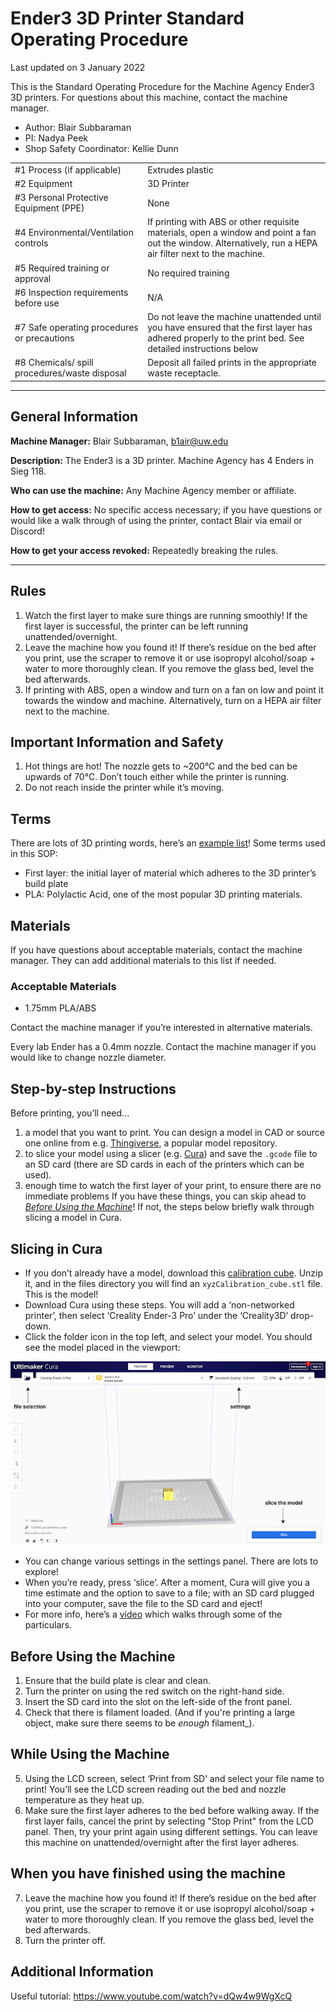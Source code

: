# Ender3 3D Printer Standard Operating Procedure

Last updated on 3 January 2022

This is the Standard Operating Procedure for the Machine Agency Ender3 3D
printers. For questions about this machine, contact the machine manager.

- Author: Blair Subbaraman
- PI: Nadya Peek
- Shop Safety Coordinator: Kellie Dunn

|                                               |                                                                                                                                                            |
| --------------------------------------------- | ---------------------------------------------------------------------------------------------------------------------------------------------------------- |
| #1 Process (if applicable)                    | Extrudes plastic                                                                                                                                           |
| #2 Equipment                                  | 3D Printer                                                                                                                                                 |
| #3 Personal Protective Equipment (PPE)        | None                                                                                                                                                       |
| #4 Environmental/Ventilation controls         | If printing with ABS or other requisite materials, open a window and point a fan out the window. Alternatively, run a HEPA air filter next to the machine. |
| #5 Required training or approval              | No required training                                                                                                                                       |
| #6 Inspection requirements before use         | N/A                                                                                                                                                        |
| #7 Safe operating procedures or precautions   | Do not leave the machine unattended until you have ensured that the first layer has adhered properly to the print bed. See detailed instructions below     |
| #8 Chemicals/ spill procedures/waste disposal | Deposit all failed prints in the appropriate waste receptacle.                                                                                             |

---

## General Information

**Machine Manager:** Blair Subbaraman, b1air@uw.edu

**Description:** The Ender3 is a 3D printer. Machine Agency has 4 Enders in
Sieg 118.

**Who can use the machine:** Any Machine Agency member or affiliate.

**How to get access:** No specific access necessary; if you have questions or
would like a walk through of using the printer, contact Blair via email or
Discord!

**How to get your access revoked:** Repeatedly breaking the rules.

---

## Rules

1. Watch the first layer to make sure things are running smoothly! If the first
   layer is successful, the printer can be left running unattended/overnight.
2. Leave the machine how you found it! If there’s residue on the bed after you
   print, use the scraper to remove it or use isopropyl alcohol/soap + water to
   more thoroughly clean. If you remove the glass bed, level the bed afterwards.
3. If printing with ABS, open a window and turn on a fan on low and point it
   towards the window and machine. Alternatively, turn on a HEPA air filter next
   to the machine.

## Important Information and Safety

1. Hot things are hot! The nozzle gets to ~200°C and the bed can be upwards of
   70°C. Don’t touch either while the printer is running.
2. Do not reach inside the printer while it’s moving.

## Terms

There are lots of 3D printing words, here’s an
[example list](https://all3dp.com/2/3d-printing-terminology-3d-printing-terms/)!
Some terms used in this SOP:

- First layer: the initial layer of material which adheres to the 3D printer’s
  build plate
- PLA: Polylactic Acid, one of the most popular 3D printing materials.

## Materials

If you have questions about acceptable materials, contact the machine manager.
They can add additional materials to this list if needed.

### Acceptable Materials

- 1.75mm PLA/ABS

Contact the machine manager if you’re interested in alternative materials.

Every lab Ender has a 0.4mm nozzle. Contact the machine manager if you would
like to change nozzle diameter.

## Step-by-step Instructions

Before printing, you’ll need...

1. a model that you want to print. You can design a model in CAD or source one
   online from e.g. [Thingiverse](https://www.thingiverse.com/), a popular model
   repository.
2. to slice your model using a slicer (e.g.
   [Cura](https://ultimaker.com/software/ultimaker-cura)) and save the `.gcode`
   file to an SD card (there are SD cards in each of the printers which can be
   used).
3. enough time to watch the first layer of your print, to ensure there are no
   immediate problems If you have these things, you can skip ahead to
   [_Before Using the Machine_](#before-using-the-machine)! If not, the steps
   below briefly walk through slicing a model in Cura.

## Slicing in Cura

- If you don’t already have a model, download this
  [calibration cube](https://www.thingiverse.com/thing:1278865). Unzip it, and
  in the files directory you will find an `xyzCalibration_cube.stl` file. This
  is the model!
- Download Cura using these steps. You will add a ‘non-networked printer’, then
  select ‘Creality Ender-3 Pro’ under the ‘Creality3D’ drop-down.
- Click the folder icon in the top left, and select your model. You should see
  the model placed in the viewport:

![](images/cura.png)

- You can change various settings in the settings panel. There are lots to
  explore!
- When you’re ready, press ‘slice’. After a moment, Cura will give you a time
  estimate and the option to save to a file; with an SD card plugged into your
  computer, save the file to the SD card and eject!
- For more info, here’s a [video](https://www.youtube.com/watch?v=FahVngvlhoY)
  which walks through some of the particulars.

## Before Using the Machine

1. Ensure that the build plate is clear and clean.
2. Turn the printer on using the red switch on the right-hand side.
3. Insert the SD card into the slot on the left-side of the front panel.
4. Check that there is filament loaded. (And if you're printing a large object,
   make sure there seems to be _enough_ filament\_).

## While Using the Machine

5. Using the LCD screen, select ‘Print from SD’ and select your file name to
   print! You’ll see the LCD screen reading out the bed and nozzle temperature
   as they heat up.
6. Make sure the first layer adheres to the bed before walking away. If the
   first layer fails, cancel the print by selecting "Stop Print" from the LCD
   panel. Then, try your print again using different settings. You can leave
   this machine on unattended/overnight after the first layer adheres.

## When you have finished using the machine

7. Leave the machine how you found it! If there’s residue on the bed after you
   print, use the scraper to remove it or use isopropyl alcohol/soap + water to
   more thoroughly clean. If you remove the glass bed, level the bed afterwards.
8. Turn the printer off.

## Additional Information

Useful tutorial: https://www.youtube.com/watch?v=dQw4w9WgXcQ
